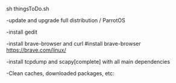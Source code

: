 sh thingsToDo.sh

-update and upgrade full distribution / ParrotOS

-install gedit

-install brave-browser and curl #install brave-browser https://brave.com/linux/

-install tcpdump and scapy[complete] with all main dependencies

-Clean caches, downloaded packages, etc:
